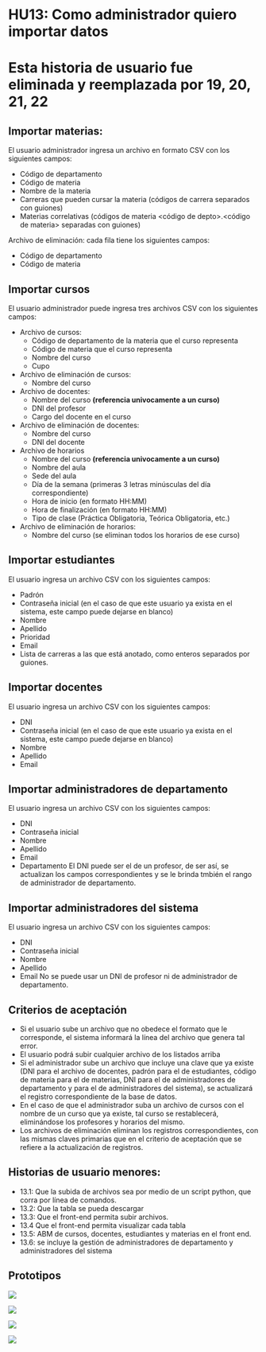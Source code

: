 # HU13: Como administrador quiero importar datos
# Esta historia de usuario fue eliminada y reemplazada por 19, 20, 21, 22


## Importar materias:
El usuario administrador ingresa un archivo en formato CSV con los siguientes campos:
- Código de departamento
- Código de materia
- Nombre de la materia
- Carreras que pueden cursar la materia (códigos de carrera separados con guiones)
- Materias correlativas (códigos de materia <código de depto>.<código de materia> separadas con guiones)

Archivo de eliminación: cada fila tiene los siguientes campos:
- Código de departamento
- Código de materia

## Importar cursos
El usuario administrador puede ingresa tres archivos CSV con los siguientes campos:

- Archivo de cursos:
    - Código de departamento de la materia que el curso representa
    - Código de materia que el curso representa
    - Nombre del curso
    - Cupo
- Archivo de eliminación de cursos:
    - Nombre del curso
- Archivo de docentes:
    - Nombre del curso **(referencia univocamente a un curso)**
    - DNI del profesor
    - Cargo del docente en el curso
- Archivo de eliminación de docentes:
    - Nombre del curso
    - DNI del docente
- Archivo de horarios
    - Nombre del curso **(referencia univocamente a un curso)**
    - Nombre del aula
    - Sede del aula
    - Día de la semana (primeras 3 letras minúsculas del día correspondiente)
    - Hora de inicio (en formato HH:MM)
    - Hora de finalización (en formato HH:MM)
    - Tipo de clase (Práctica Obligatoria, Teórica Obligatoria, etc.)
- Archivo de eliminación de horarios:
    - Nombre del curso (se eliminan todos los horarios de ese curso)

## Importar estudiantes
El usuario ingresa un archivo CSV con los siguientes campos:
- Padrón
- Contraseña inicial (en el caso de que este usuario ya exista en el sistema, este campo puede dejarse en blanco)
- Nombre
- Apellido
- Prioridad
- Email
- Lista de carreras a las que está anotado, como enteros separados por guiones.

## Importar docentes
El usuario ingresa un archivo CSV con los siguientes campos:
- DNI
- Contraseña inicial (en el caso de que este usuario ya exista en el sistema, este campo puede dejarse en blanco)
- Nombre
- Apellido
- Email

## Importar administradores de departamento
El usuario ingresa un archivo CSV con los siguientes campos:
- DNI
- Contraseña inicial
- Nombre
- Apellido
- Email
- Departamento
El DNI puede ser el de un profesor, de ser así, se actualizan los campos correspondientes y se le brinda tmbién el rango de administrador de departamento.

## Importar administradores del sistema
El usuario ingresa un archivo CSV con los siguientes campos:
- DNI
- Contraseña inicial
- Nombre
- Apellido
- Email
No se puede usar un DNI de profesor ni de administrador de departamento.

## Criterios de aceptación
- Si el usuario sube un archivo que no obedece el formato que le corresponde, el sistema informará la línea del archivo que genera tal error.
- El usuario podrá subir cualquier archivo de los listados arriba
- Si el administrador sube un archivo que incluye una clave que ya existe (DNI para el archivo de docentes, padrón para el de estudiantes, código de materia para el de materias, DNI para el de administradores de departamento y para el de administradores del sistema), se actualizará el registro correspondiente de la base de datos.
- En el caso de que el administrador suba un archivo de cursos con el nombre de un curso que ya existe, tal curso se restablecerá, eliminándose los profesores y horarios del mismo.
- Los archivos de eliminación eliminan los registros correspondientes, con las mismas claves primarias que en el criterio de aceptación que se refiere a la actualización de registros.


## Historias de usuario menores:
 - 13.1: Que la subida de archivos sea por medio de un script python, que corra por línea de comandos.
 - 13.2: Que la tabla se pueda descargar
 - 13.3: Que el front-end permita subir archivos.
 - 13.4 Que el front-end permita visualizar cada tabla
 - 13.5: ABM de cursos, docentes, estudiantes y materias en el front end.
 - 13.6: se incluye la gestión de administradores de departamento y administradores del sistema

## Prototipos
![](./prototipos/administrador/importar_cursos.png)

![](./prototipos/administrador/importar_docentes.png)

![](./prototipos/administrador/importar_estudiantes.png)

![](./prototipos/administrador/importar_materias.png)
